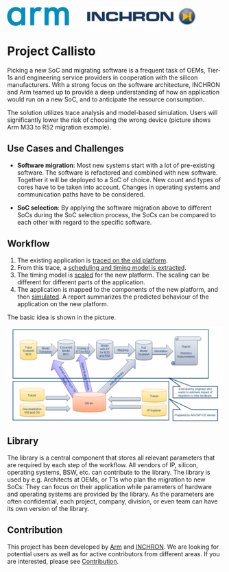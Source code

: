 <img src="images/arm.png" height="44">
&nbsp;&nbsp;&nbsp;&nbsp;&nbsp;&nbsp;&nbsp;&nbsp;
<img src="images/inchron-white-531x90.png" height="44">

# Project Callisto

Picking a new SoC and migrating software is a frequent task of OEMs, Tier-1s and 
engineering service providers in cooperation with the silicon manufacturers. With a 
strong focus on the software architecture, INCHRON and Arm teamed up to provide a deep 
understanding of how an application would run on a new SoC, and to anticipate the 
resource consumption.

The solution utilizes trace analysis and model-based simulation. Users will 
significantly lower the risk of choosing the wrong device (picture shows Arm M33 to 
R52 migration example). 


## Use Cases and Challenges

* **Software migration**: Most new systems start with a lot of pre-existing software. 
  The software is refactored and combined with new software. Together it will be 
  deployed to a SoC of choice. New count and types of cores have to be taken into 
  account. Changes in operating systems and communication paths have to be considered. 

* **SoC selection**: By applying the software migration above to different SoCs during 
  the SoC selection process, the SoCs can be compared to each other with regard to 
  the specific software.

## Workflow

1. The existing application is [traced on the old platform](doc/PMUTracing.md).
2. From this trace, a [scheduling and timing model is extracted](doc/ModelExtraction.md).
3. The timing model is [scaled](doc/Scaling.md) for the new platform. The scaling can be
   different for different parts of the application.
4. The application is mapped to the components of the new platform, and then 
   [simulated](doc/MappingAndSimulation.md).
  A report summarizes the predicted behaviour of the application on the new platform.

The basic idea is shown in the picture.

![The workflow](images/workflow.png)

## Library

The library is a central component that stores all relevant parameters that are 
required by each step of the workflow. All vendors of IP, silicon, operating systems, 
BSW, etc. can contribute to the library. The library is used by e.g. Architects at OEMs, 
or T1s who plan the migration to new SoCs: They can focus on their application while
parameters of hardware and operating systems are provided by the library. As the
parameters are often confidential, each project, company, division, or even team can 
have its own version of the library.

## Contribution

This project has been developed by [Arm](https://arm.com) and 
[INCHRON](https://inchron.com). We are looking for potential users as well as for active 
contributors from different areas. If you are interested, please see
[Contribution](doc/CallForContribution.md).
